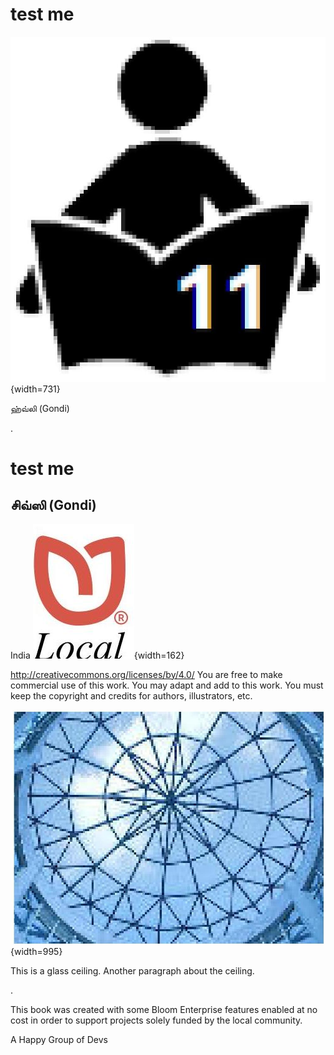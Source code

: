 # test me

![img-0.jpeg](img-0.jpeg){width=731}

ஹ்வ்லி (Gondi)

<!-- page-break -->

.

<!-- page-break -->

# test me

## சிவ்ஸி (Gondi)

India
![img-1.jpeg](img-1.jpeg){width=162}

<!-- page-break -->

http://creativecommons.org/licenses/by/4.0/
You are free to make commercial use of this work. You may adapt and add to this work. You must keep the copyright and credits for authors, illustrators, etc.

<!-- page-break -->

![img-2.jpeg](img-2.jpeg){width=995}

This is a glass ceiling.
Another paragraph about the ceiling.

<!-- page-break -->

.

<!-- page-break -->

This book was created with some Bloom Enterprise features enabled at no cost in order to support projects solely funded by the local community.

A Happy Group of Devs
